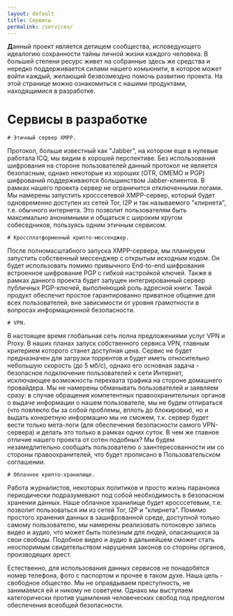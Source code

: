 ```yaml
---
layout: default
title: Сервисы
permalink: /services/
---
```

<b class="bukvica">Д</b>анный проект является детищем сообщества, исповедующего идеалогию сохранности тайны личной жизни каждого человека. В большей степени ресурс живет на собранные здесь же средства и нередко поддерживается силами нашего комьюнити, в которое может войти каждый, желающий безвозмездно помочь развитию проекта. На этой странице можно ознакомиться с нашими продуктами, находящимися в разработке.

# Сервисы в разработке

```
# Этичный сервер XMPP.
```
Протокол, больше известный как "Jabber", на котором еще в нулевые работала ICQ, мы видим в хорошей перспективе. Без использования шифрования на стороне пользователей данный протокол не является безопасным, однако некоторые из хороших (OTR, OMEMO и PGP) шифрований поддерживаются большинством Jabber-клиентов. В рамках нашего проекта сервер не ограничится отключенными логами. Мы намерены запустить кросссетевой XMPP-сервер, который будет одновременно доступен из сетей Tor, I2P и так называемого "клирнета", т.е. обычного интернета. Это позволит пользователям быть максимально анонимными и общаться с широким кругом собеседников, пользуясь одним этичным сервисом. 
```
# Кроссплатформенный крипто-мессенджер.
 ```
После полномасштабного запуска XMPP-сервера, мы планируем запустить собственный мессенджер с открытым исходным кодом. Он будет использовать помимо привычного End-to-end шифрования встроенное шифрование PGP с гибкой настройкой ключей. Также в рамках данного проекта будет запущен интегрированный сервер публичных PGP-ключей, выполняющий роль адресной книги. Такой продукт обеспечит простое гарантированно приватное общение для всех пользователей, вне зависимости от уровня грамотности в вопросах информационной безопасности. 
```
# VPN.
```
В настоящее время глобальная сеть полна предложениями услуг VPN и Proxy. В наших планах запуск собственного сервиса VPN, главным критерием которого станет доступная цена. Сервис не будет предназначен для загрузки торрентов и будет иметь относительно небольшую скорость (до 5 мб/с), однако его основная задача - безопасное подключение пользователей к сети Интернет, исключающее возможность перехвата трафика на стороне домашнего провайдера. Мы не намерены обманывать пользователей и заявляем сразу: в случае обращения компетентных правоохранительных органов о выдаче информации о нашем пользователе, мы не будем отпираться (что повлекло бы за собой проблемы, вплоть до блокировки), но и выдать конкретную информацию мы не сможем, т.к. сервер будет вести только мета-логи (для обеспечения безопасности самого VPN-сервера) и делать это только в рамках одних суток. В чем же главное отличие нашего проекта от сотен подобных? Мы будем незамедлительно сообщать пользователю о заинтересованности им со стороны правоохранителей, что будет прописано в Пользовательском соглашении.
```
# Облачное крипто-хранилище.
```
Работа журналистов, некоторых политиков и просто жизнь параноика периодически подразумевают под собой необходимость в безопасном хранении данных. Наше облачное хранилище будет кросссетевым, т.е. позволит пользоваться им из сетей Tor, I2P и "клирнета". Помимо простого хранения данных в зашифрованной среде, доступной только самому пользователю, мы намерены реализовать потоковую запись видео и аудио, что может быть полезным для людей, опасающихся за свои свободы. Подобное видео и аудио в дальнейшем сможет стать неоспоримым свидетельством нарушения законов со стороны органов, производящих арест.

Естественно, для использования данных сервисов не понадобятся номер телефона, фото с паспортом и прочее в таком духе. Наша цель - свободное общество. Мы не оправдываем преступность, не занимаемся ей и никому не советуем. Однако мы выступаем категорически против ущемления человеческих свобод под предлогом обеспечения всеобщей безопасности.
